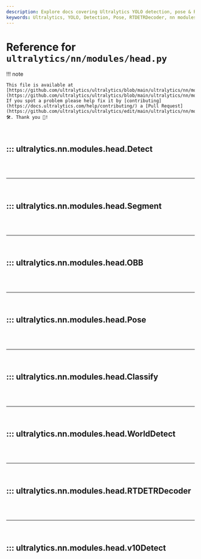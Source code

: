```yaml
---
description: Explore docs covering Ultralytics YOLO detection, pose & RTDETRDecoder. Comprehensive guides to help you understand Ultralytics nn modules.
keywords: Ultralytics, YOLO, Detection, Pose, RTDETRDecoder, nn modules, guides
---
```


# Reference for `ultralytics/nn/modules/head.py`

!!! note

    This file is available at [https://github.com/ultralytics/ultralytics/blob/main/ultralytics/nn/modules/head.py](https://github.com/ultralytics/ultralytics/blob/main/ultralytics/nn/modules/head.py). If you spot a problem please help fix it by [contributing](https://docs.ultralytics.com/help/contributing/) a [Pull Request](https://github.com/ultralytics/ultralytics/edit/main/ultralytics/nn/modules/head.py) 🛠️. Thank you 🙏!

<br>

## ::: ultralytics.nn.modules.head.Detect

<br><br><hr><br>

## ::: ultralytics.nn.modules.head.Segment

<br><br><hr><br>

## ::: ultralytics.nn.modules.head.OBB

<br><br><hr><br>

## ::: ultralytics.nn.modules.head.Pose

<br><br><hr><br>

## ::: ultralytics.nn.modules.head.Classify

<br><br><hr><br>

## ::: ultralytics.nn.modules.head.WorldDetect

<br><br><hr><br>

## ::: ultralytics.nn.modules.head.RTDETRDecoder

<br><br><hr><br>

## ::: ultralytics.nn.modules.head.v10Detect

<br><br>
